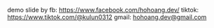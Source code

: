 demo slide by
fb: https://www.facebook.com/hohoang.dev/
tiktok: https://www.tiktok.com/@kulun0312 
gmail: hohoang.dev@gmail.com 
